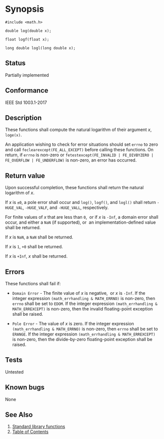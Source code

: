 # Synopsis

`#include <math.h>`

`double log(double x);`

`float logf(float x);`

`long double logl(long double x);`

## Status

Partially implemented

## Conformance

IEEE Std 1003.1-2017

## Description

These functions shall compute the natural logarithm of their argument _x_,
`loge(x)`.

An application wishing to check for error situations should set `errno` to zero and call
`feclearexcept(FE_ALL_EXCEPT)` before calling these functions. On return, if `errno` is non-zero or
`fetestexcept(FE_INVALID | FE_DIVBYZERO | FE_OVERFLOW | FE_UNDERFLOW)` is non-zero, an error has occurred.

## Return value

Upon successful completion, these functions shall return the natural logarithm of _x_.

If _x_ is `±0`, a pole error shall occur and `log()`, `logf()`, and `logl()` shall return `-HUGE_VAL`, `-HUGE_VALF`,
and `-HUGE_VALL`, respectively.

For finite values of _x_ that are less than `0`,    or if _x_ is `-Inf`,  a domain error shall occur, and either a
`NaN` (if supported), or   an implementation-defined value shall be returned.

If _x_ is `NaN`, a `NaN` shall be returned.

If _x_ is `1`, `+0` shall be returned.

If _x_ is `+Inf`, _x_ shall be returned.

## Errors

These functions shall fail if:

* `Domain Error` - The finite value of _x_ is negative,    or _x_ is `-Inf`. If the integer expression
 `(math_errhandling & MATH_ERRNO)` is non-zero, then `errno` shall be set to `EDOM`. If the integer expression
 `(math_errhandling & MATH_ERREXCEPT)` is non-zero, then the invalid floating-point exception shall be raised.

* `Pole Error` - The value of _x_ is zero. If the integer expression `(math_errhandling & MATH_ERRNO)` is non-zero,
 then `errno` shall be set to `ERANGE`. If the integer expression `(math_errhandling & MATH_ERREXCEPT)` is non-zero,
 then the divide-by-zero floating-point exception shall be raised.

## Tests

Untested

## Known bugs

None

## See Also

1. [Standard library functions](../README.md)
2. [Table of Contents](../../../README.md)
